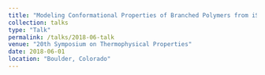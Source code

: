 ```yaml
---
title: "Modeling Conformational Properties of Branched Polymers from iSAFT Density Functional Theory"
collection: talks
type: "Talk"
permalink: /talks/2018-06-talk
venue: "20th Symposium on Thermophysical Properties"
date: 2018-06-01
location: "Boulder, Colorado"
---
```


